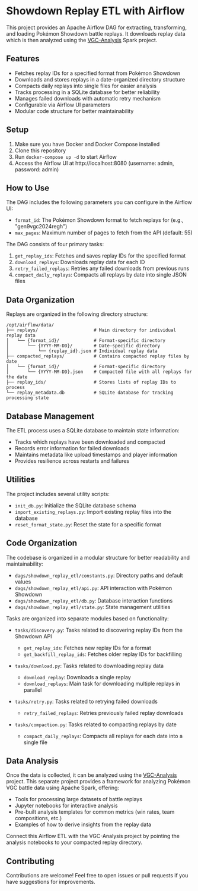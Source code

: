 # Showdown Replay ETL with Airflow

This project provides an Apache Airflow DAG for extracting, transforming, and loading Pokémon Showdown battle replays. It downloads replay data which is then analyzed using the [VGC-Analysis](https://github.com/seb-patron/VGC-Analysis) Spark project.

## Features

- Fetches replay IDs for a specified format from Pokémon Showdown
- Downloads and stores replays in a date-organized directory structure
- Compacts daily replays into single files for easier analysis
- Tracks processing in a SQLite database for better reliability
- Manages failed downloads with automatic retry mechanism
- Configurable via Airflow UI parameters
- Modular code structure for better maintainability

## Setup

1. Make sure you have Docker and Docker Compose installed
2. Clone this repository
3. Run `docker-compose up -d` to start Airflow
4. Access the Airflow UI at http://localhost:8080 (username: admin, password: admin)

## How to Use

The DAG includes the following parameters you can configure in the Airflow UI:

- `format_id`: The Pokémon Showdown format to fetch replays for (e.g., "gen9vgc2024regh")
- `max_pages`: Maximum number of pages to fetch from the API (default: 55)

The DAG consists of four primary tasks:

1. `get_replay_ids`: Fetches and saves replay IDs for the specified format
2. `download_replays`: Downloads replay data for each ID
3. `retry_failed_replays`: Retries any failed downloads from previous runs
4. `compact_daily_replays`: Compacts all replays by date into single JSON files

## Data Organization

Replays are organized in the following directory structure:

```
/opt/airflow/data/
├── replays/                     # Main directory for individual replay data
│   └── {format_id}/             # Format-specific directory
│       └── {YYYY-MM-DD}/        # Date-specific directory
│           └── {replay_id}.json # Individual replay data
├── compacted_replays/           # Contains compacted replay files by date
│   └── {format_id}/             # Format-specific directory
│       └── {YYYY-MM-DD}.json    # Compacted file with all replays for the date
├── replay_ids/                  # Stores lists of replay IDs to process
└── replay_metadata.db           # SQLite database for tracking processing state
```

## Database Management

The ETL process uses a SQLite database to maintain state information:

- Tracks which replays have been downloaded and compacted
- Records error information for failed downloads
- Maintains metadata like upload timestamps and player information
- Provides resilience across restarts and failures

## Utilities

The project includes several utility scripts:

- `init_db.py`: Initialize the SQLite database schema
- `import_existing_replays.py`: Import existing replay files into the database
- `reset_format_state.py`: Reset the state for a specific format

## Code Organization

The codebase is organized in a modular structure for better readability and maintainability:

- `dags/showdown_replay_etl/constants.py`: Directory paths and default values
- `dags/showdown_replay_etl/api.py`: API interaction with Pokémon Showdown
- `dags/showdown_replay_etl/db.py`: Database interaction functions
- `dags/showdown_replay_etl/state.py`: State management utilities

Tasks are organized into separate modules based on functionality:

- `tasks/discovery.py`: Tasks related to discovering replay IDs from the Showdown API
  - `get_replay_ids`: Fetches new replay IDs for a format
  - `get_backfill_replay_ids`: Fetches older replay IDs for backfilling

- `tasks/download.py`: Tasks related to downloading replay data
  - `download_replay`: Downloads a single replay
  - `download_replays`: Main task for downloading multiple replays in parallel

- `tasks/retry.py`: Tasks related to retrying failed downloads
  - `retry_failed_replays`: Retries previously failed replay downloads

- `tasks/compaction.py`: Tasks related to compacting replays by date
  - `compact_daily_replays`: Compacts all replays for each date into a single file

## Data Analysis

Once the data is collected, it can be analyzed using the [VGC-Analysis](https://github.com/seb-patron/VGC-Analysis) project. This separate project provides a framework for analyzing Pokémon VGC battle data using Apache Spark, offering:

- Tools for processing large datasets of battle replays
- Jupyter notebooks for interactive analysis
- Pre-built analysis templates for common metrics (win rates, team compositions, etc.)
- Examples of how to derive insights from the replay data

Connect this Airflow ETL with the VGC-Analysis project by pointing the analysis notebooks to your compacted replay directory.

## Contributing

Contributions are welcome! Feel free to open issues or pull requests if you have suggestions for improvements. 